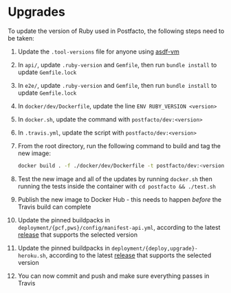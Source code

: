 # Upgrades

To update the version of Ruby used in Postfacto, the following steps need to be taken:

 1. Update the `.tool-versions` file for anyone using [asdf-vm][1]

 2. In `api/`, update `.ruby-version` and `Gemfile`, then run `bundle install` to update `Gemfile.lock`

 3. In `e2e/`, update `.ruby-version` and `Gemfile`, then run `bundle install` to update `Gemfile.lock`

 4. In `docker/dev/Dockerfile`, update the line `ENV RUBY_VERSION <version>`

 5. In `docker.sh`, update the command with `postfacto/dev:<version>`

 6. In `.travis.yml`, update the script with `postfacto/dev:<version>`

 7. From the root directory, run the following command to build and tag the new image:

    ```bash
    docker build . -f ./docker/dev/Dockerfile -t postfacto/dev:<version>
    ```

 8. Test the new image and all of the updates by running `docker.sh` then running the tests inside the container with
    `cd postfacto && ./test.sh`

 9. Publish the new image to Docker Hub - this needs to happen *before* the Travis build can complete

 10. Update the pinned buildpacks in `deployment/{pcf,pws}/config/manifest-api.yml`, according to the latest
    [release][2] that supports the selected version

 11. Update the pinned buildpacks in `deployment/{deploy,upgrade}-heroku.sh`, according to the latest [release][3] that
    supports the selected version

 12. You can now commit and push and make sure everything passes in Travis

  [1]: https://asdf-vm.com/#/
  [2]: https://github.com/cloudfoundry/ruby-buildpack/releases
  [3]: https://github.com/heroku/heroku-buildpack-ruby/blob/master/CHANGELOG.md
